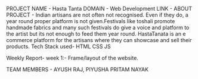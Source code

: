 PROJECT NAME - Hasta Tanta
DOMAIN - Web Development
LINK - 
ABOUT PROJECT - Indian artisans are not often not recognised. Even if they do, a year round proper platform is not given.Festivals like toshali promote 
handmade fabrics and many such festivals do give a voice and platform to the artist but its not enough to feed them year round. HastaTanata is an e commerce
platform for the artisans where they can showcase and sell their products.
Tech Stack used- HTML CSS JS

Weekly Report- 
              week 1:- Frame/layout of the website.

TEAM MEMBERS - AYUSH RAJ, PIYUSHA PRITAM NAYAK
